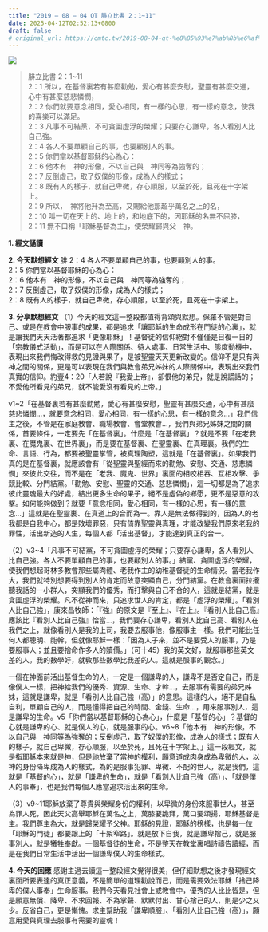 ```yaml
---
title: "2019 – 08 – 04 QT 腓立比書 2：1~11"
date: 2025-04-12T02:52:13+0800
draft: false
# original_url: https://cmtc.tw/2019-08-04-qt-%e8%85%93%e7%ab%8b%e6%af%94%e6%9b%b8-2%ef%bc%9a111
---
```


![](/images/qt.jpg)
> 腓立比書 2：1\~11  
> 2：1 所以，在基督裏若有甚麼勸勉，愛心有甚麼安慰，聖靈有甚麼交通，心中有甚麼慈悲憐憫，  
> 2：2 你們就要意念相同，愛心相同，有一樣的心思，有一樣的意念，使我的喜樂可以滿足。  
> 2：3 凡事不可結黨，不可貪圖虛浮的榮耀；只要存心謙卑，各人看別人比自己強。  
> 2：4 各人不要單顧自己的事，也要顧別人的事。  
> 2：5 你們當以基督耶穌的心為心：  
> 2：6 他本有　神的形像，不以自己與　神同等為強奪的；  
> 2：7 反倒虛己，取了奴僕的形像，成為人的樣式；  
> 2：8 既有人的樣子，就自己卑微，存心順服，以至於死，且死在十字架上。  
> 2：9 所以，　神將他升為至高，又賜給他那超乎萬名之上的名，  
> 2：10 叫一切在天上的、地上的，和地底下的，因耶穌的名無不屈膝，  
> 2：11 無不口稱「耶穌基督為主」，使榮耀歸與父　神。

**1. 經文誦讀**

**2.  今天默想經文**
腓 2：4 各人不要單顧自己的事，也要顧別人的事。  
2：5 你們當以基督耶穌的心為心：  
2：6 他本有　神的形像，不以自己與　神同等為強奪的；  
2：7 反倒虛己，取了奴僕的形像，成為人的樣式；  
2：8 既有人的樣子，就自己卑微，存心順服，以至於死，且死在十字架上。

**3. 分享默想經文**
（1）今天的經文這一整段都值得背頌與默想。保羅不管是對自己、或是在教會中服事的成果，都是追求「讓耶穌的生命成形在門徒的心裏」，就是讓我們天天活著都追求「更像耶穌」！基督徒的信仰絕對不僅僅是日復一日的「宗教儀式活動」，而是可以在人際關係、待人處事、日常生活中、態度動機中，表現出來我們悔改得救的見證與果子，是被聖靈天天更新改變的。信仰不是只有與神之間的關係，更是可以表現在我們與教會弟兄姊妹的人際關係中，表現出來我們真實的信仰。約壹4：20「人若說『我愛上帝』，卻恨他的弟兄，就是說謊話的；不愛他所看見的弟兄，就不能愛沒有看見的上帝。」

v1\~2「在基督裏若有甚麼勸勉，愛心有甚麼安慰，聖靈有甚麼交通，心中有甚麼慈悲憐憫…，就要意念相同，愛心相同，有一樣的心思，有一樣的意念…」我們信主之後，不管是在家庭教會、職場教會、會堂教會…，我們與弟兄姊妹之間的關係，首要條件，一定要先「在基督裏」。什麼是「在基督裏」？就是不要「在老我裏、在魔鬼裏、在世界裏」，而是要在基督裏、在聖靈裏、在真理裏。我們的生命、言語、行為，都要被聖靈掌管，被真理陶塑，這就是「在基督裏」。如果我們真的是在基督裏，就應該會有「從聖靈與聖經而來的勸勉、安慰、交通、慈悲憐憫」來彼此交往，而不是在「老我、魔鬼、世界」裏面的相咬相吞、互相攻擊、爭競比較、分門結黨。「勸勉、安慰、聖靈的交通、慈悲憐憫」，這一切都是為了追求彼此靈魂最大的好處，結出更多生命的果子，絕不是虛偽的鄉愿，更不是惡意的攻擊。如何能夠做到？就要「意念相同，愛心相同，有一樣的心思，有一樣的意念…」這就是在聖靈裏、在真道上的合而為一。靠人是無法做得到的，因為人的老我都是自我中心，都是敗壞罪惡，只有倚靠聖靈與真理，才能改變我們原來老我的罪性，活出新造的人生，每個人都「活出基督」，才能達到真正的合一。

（2）v3\~4「凡事不可結黨，不可貪圖虛浮的榮耀；只要存心謙卑，各人看別人比自己強。各人不要單顧自己的事，也要顧別人的事。」結黨、貪圖虛浮的榮耀，使我們想起哥林多教會那些屬肉體、老我作主的幼稚基督徒的生命情況。當老我作大，我們就特別想要得到別人的肯定而故意突顯自己，分門結黨。在教會裏面拉攏聽我話的一小群人，突顯我們的優秀，而打擊與自己不合的人，這就是結黨，就是貪圖虛浮的榮耀。凡不從神而來，只追求世人的肯定，都是「虛浮的榮耀」。「看別人比自己強」，康來昌牧師：「『強』的原文是『至上』、『在上』。『看別人比自己高』應該比『看別人比自己強』恰當…，我們要存心謙卑，看別人比自己高、看別人在我們之上，就像看別人是我的上司，我要去服事他，像服事主一樣。我們可能比任何人都聰明、能幹，但就像耶穌一樣：「因為人子來，並不是要受人的服事，乃是要服事人；並且要捨命作多人的贖價。」（可十45）我的英文好，就服事那些英文差的人。我的數學好，就敎那些數學比我差的人。這就是服事的觀念。」

一個在神面前活出基督生命的人，一定是一個謙卑的人，謙卑不是否定自己，而是像僕人一樣，把神給我們的優秀、資源、生命、才幹…，去服事有需要的弟兄姊妹，這就是謙卑，就是「看別人比自己強（高）」的意思。這樣的人，絕不是自私自利，單顧自己的人，而是懂得把自己的時間、金錢、生命…，用來服事別人，這是謙卑的生命。v5「你們當以基督耶穌的心為心」，什麼是「基督的心」？基督的心就是謙卑的心、就是僕人的心，就是服事的心。v6\~8「他本有　神的形像，不以自己與　神同等為強奪的；反倒虛己，取了奴僕的形像，成為人的樣式；既有人的樣子，就自己卑微，存心順服，以至於死，且死在十字架上。」這一段經文，就是指耶穌本來就是神，但是祂放棄了當神的權利，願意道成肉身成為卑微的人，以神的身份降卑成為人的樣式，為的是服事犯罪、卑微、不配的世人，就是我們，這就是「基督的心」，就是「謙卑的生命」，就是「看別人比自己強（高）」、「就是僕人的事奉」，也是我們每個人應當追求活出來的生命。

（3）v9\~11耶穌放棄了尊貴與榮耀身份的權利，以卑微的身份來服事世人，甚至為罪人死，因此天父高舉耶穌在萬名之上，萬膝要跪拜，萬口要頌揚，耶穌基督是主。我們尊主為大，就是歸榮耀予父神。耶穌的見證，耶穌的榜樣，也是每一位「耶穌的門徒」都要跟上的「十架窄路」。就是放下自我，就是謙卑捨己，就是服事別人，就是犧牲奉獻。一個基督徒的生命，不是整天在教堂裏唱詩禱告讀經，而是在我們日常生活中活出一個謙卑僕人的生命樣式。

**4. 今天的回應**
感謝主過去讀這一整段經文覺得很美，但仔細默想之後才發現經文裏面所要表達的真正意義，不是簡單的道理勸說而己，而是需要效法耶穌「捨己降卑的僕人事奉」生命服事。我們今天看見社會上或教會中，優秀的人比比皆是，但是願意無償、降卑、不求回報、不為掌聲、默默付出、甘心捨己的人，則是少之又少。反省自己，更是慚愧。求主幫助我「謙卑順服」、「看別人比自己強（高）」，願意用愛與真理去服事有需要的靈魂！
